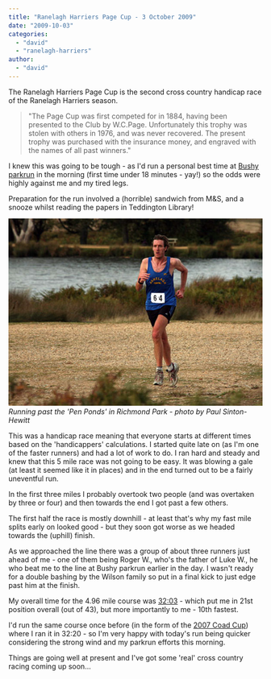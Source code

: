 ```yaml
---
title: "Ranelagh Harriers Page Cup - 3 October 2009"
date: "2009-10-03"
categories: 
  - "david"
  - "ranelagh-harriers"
author: 
  - "david"
---
```


The Ranelagh Harriers Page Cup is the second cross country handicap race of the Ranelagh Harriers season.

> "The Page Cup was first competed for in 1884, having been presented to the Club by W.C.Page. Unfortunately this trophy was stolen with others in 1976, and was never recovered. The present trophy was purchased with the insurance money, and engraved with the names of all past winners."

I knew this was going to be tough - as I'd run a personal best time at [Bushy parkrun](/?p=826) in the morning (first time under 18 minutes - yay!) so the odds were highly against me and my tired legs.

Preparation for the run involved a (horrible) sandwich from M&S, and a snooze whilst reading the papers in Teddington Library!

![Running past the 'Pen Ponds' in Richmond Park - photo by Paul Sinton-Hewitt](/images/2009/2009-10-03-page-cup-david.jpg)
*Running past the 'Pen Ponds' in Richmond Park - photo by Paul Sinton-Hewitt*

This was a handicap race meaning that everyone starts at different times based on the 'handicappers' calculations. I started quite late on (as I'm one of the faster runners) and had a lot of work to do. I ran hard and steady and knew that this 5 mile race was not going to be easy. It was blowing a gale (at least it seemed like it in places) and in the end turned out to be a fairly uneventful run.

In the first three miles I probably overtook two people (and was overtaken by three or four) and then towards the end I got past a few others.

The first half the race is mostly downhill - at least that's why my fast mile splits early on looked good - but they soon got worse as we headed towards the (uphill) finish.

As we approached the line there was a group of about three runners just ahead of me - one of them being Roger W., who's the father of Luke W., he who beat me to the line at Bushy parkrun earlier in the day. I wasn't ready for a double bashing by the Wilson family so put in a final kick to just edge past him at the finish.

My overall time for the 4.96 mile course was [32:03](http://www.ranelagh-harriers.com/results/091003h.html) - which put me in 21st position overall (out of 43), but more importantly to me - 10th fastest.

I'd run the same course once before (in the form of the [2007 Coad Cup](/?p=131)) where I ran it in 32:20 - so I'm very happy with today's run being quicker considering the strong wind and my parkrun efforts this morning.

Things are going well at present and I've got some 'real' cross country racing coming up soon...

